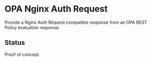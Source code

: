 # OPA Nginx Auth Request 

Provide a Nginx Auth Request compatible response from an OPA REST Policy evaluation response.

## Status

Proof of concept.